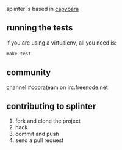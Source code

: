 splinter is based in [capybara](http://github.com/jnicklas/capybara)



## running the tests

if you are using a virtualenv, all you need is:

    make test


## community

channel #cobrateam on irc.freenode.net

## contributing to splinter

1. fork and clone the project
2. hack
3. commit and push
4. send a pull request
